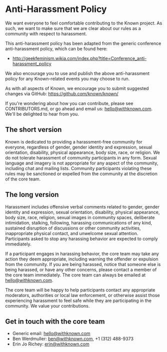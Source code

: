 Anti-Harassment Policy
======================

We want everyone to feel comfortable contributing to the Known project.
As such, we want to make sure that we are clear about our rules as a
community with respect to harassment.

This anti-harassment policy has been adapted from the generic conference
anti-harassment policy, which can be found here:

* http://geekfeminism.wikia.com/index.php?title=Conference_anti-harassment_policy

We also encourage you to use and publish the above anti-harassment policy
for any Known-related events you may choose to run.

As with all aspects of Known, we encourage you to submit suggested changes
via GitHub: https://github.com/known/known/

If you're wondering about how you can contribute, please see CONTRIBUTORS.md,
or go ahead and email us: hello@withknown.com. We'll be delighted to hear from
you.

The short version
-----------------
Known is dedicated to providing a harassment-free community for everyone,
regardless of gender, gender identity and expression, sexual orientation,
disability, physical appearance, body size, race, or religion. We do not
tolerate harassment of community participants in any form. Sexual language
and imagery is not appropriate for any aspect of the community, including
chat and mailing lists. Community participants violating these rules may be
sanctioned or expelled from the community at the discretion of the core
team.

The long version
----------------
Harassment includes offensive verbal comments related to gender, gender
identity and expression, sexual orientation, disability, physical appearance,
body size, race, religion, sexual images in community spaces, deliberate
intimidation, stalking, following, harassing communications of any kind,
sustained disruption of discussions or other community activities,
inappropriate physical contact, and unwelcome sexual attention. Participants
asked to stop any harassing behavior are expected to comply immediately.

If a participant engages in harassing behavior, the core team may take any
action they deem appropriate, including warning the offender or expulsion
from the community. If you are being harassed, notice that someone else is
being harassed, or have any other concerns, please contact a member of the
core team immediately. The core team can always be emailed at hello@withknown.com.

The core team will be happy to help participants contact any appropriate
moderators, authorities or local law enforcement, or otherwise assist those
experiencing harassment to feel safe while they are participating in the
community. We value your contributions.

Get in touch with the core team
-------------------------------

* Generic email:  hello@withknown.com
* Ben Werdmuller: ben@withknown.com, +1 (312) 488-9373
* Erin Jo Richey: erin@withknown.com
